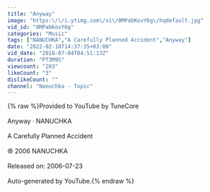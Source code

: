```yaml
---
title: "Anyway"
image: "https:\/\/i.ytimg.com\/vi\/0MPabKovY6g\/hqdefault.jpg"
vid_id: "0MPabKovY6g"
categories: "Music"
tags: ["NANUCHKA","A Carefully Planned Accident","Anyway"]
date: "2022-02-18T14:37:35+03:00"
vid_date: "2018-07-04T04:51:13Z"
duration: "PT3M9S"
viewcount: "203"
likeCount: "3"
dislikeCount: ""
channel: "Nanuchka - Topic"
---
```

{% raw %}Provided to YouTube by TuneCore<br /><br />Anyway · NANUCHKA<br /><br />A Carefully Planned Accident<br /><br />℗ 2006 NANUCHKA<br /><br />Released on: 2006-07-23<br /><br />Auto-generated by YouTube.{% endraw %}
